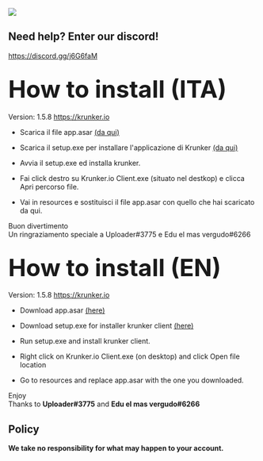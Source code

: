 <img src="https://i.imgur.com/Z2tkF5j.png"><br>
## Need help? Enter our discord!
<a href="https://discord.gg/j6G6faM" target="_blank">https://discord.gg/j6G6faM</a>

## <font size="20px">How to install (ITA)</font><br>
Version: 1.5.8 https://krunker.io

- Scarica il file app.asar <a href="#">(da qui)</a>

- Scarica il setup.exe per installare l'applicazione di Krunker <a href="https://client.krunker.io/setup.exe" target="_blank">(da qui)</a>

- Avvia il setup.exe ed installa krunker.

- Fai click destro su Krunker.io Client.exe (situato nel destkop) e clicca Apri percorso file.

- Vai in resources e sostituisci il file app.asar con quello che hai scaricato da qui.

Buon divertimento<br>
Un ringraziamento speciale a Uploader#3775 e Edu el mas vergudo#6266

## <font size="20px">How to install (EN)</font><br>
Version: 1.5.8 https://krunker.io

- Download app.asar <a href="#">(here)</a>

- Download setup.exe for installer krunker client <a href="https://client.krunker.io/setup.exe" target="_blank">(here)</a>

- Run setup.exe and install krunker client.

- Right click on Krunker.io Client.exe (on desktop) and click Open file location

- Go to resources and replace app.asar with the one you downloaded.

Enjoy<br>
Thanks to <b>Uploader#3775</b> and <b>Edu el mas vergudo#6266</b>

## Policy
<b>We take no responsibility for what may happen to your account.</b>
